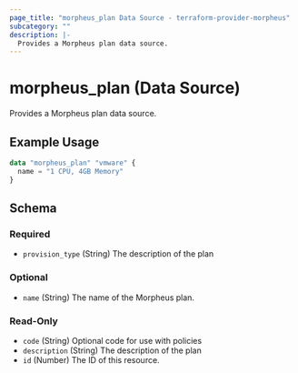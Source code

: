 ```yaml
---
page_title: "morpheus_plan Data Source - terraform-provider-morpheus"
subcategory: ""
description: |-
  Provides a Morpheus plan data source.
---
```


# morpheus_plan (Data Source)

Provides a Morpheus plan data source.

## Example Usage

```terraform
data "morpheus_plan" "vmware" {
  name = "1 CPU, 4GB Memory"
}
```

<!-- schema generated by tfplugindocs -->
## Schema

### Required

- `provision_type` (String) The description of the plan

### Optional

- `name` (String) The name of the Morpheus plan.

### Read-Only

- `code` (String) Optional code for use with policies
- `description` (String) The description of the plan
- `id` (Number) The ID of this resource.